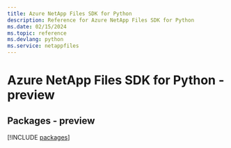 ```yaml
---
title: Azure NetApp Files SDK for Python
description: Reference for Azure NetApp Files SDK for Python
ms.date: 02/15/2024
ms.topic: reference
ms.devlang: python
ms.service: netappfiles
---
```

# Azure NetApp Files SDK for Python - preview
## Packages - preview
[!INCLUDE [packages](netapp-files-index.md)]